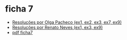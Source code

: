 # ficha 7

- [Resoluções por Olga Pacheco (ex1, ex2, ex3, ex7, ex9)](https://github.com/giventofly/cp1920/blob/master/ficha7/tp1.md)
- [Resoluções por Renato Neves (ex1, ex3, ex9)](https://github.com/giventofly/cp1920/blob/master/ficha7/tp3.md)
- [pdf ficha7](https://github.com/giventofly/cp1920/blob/master/ficha4/cp1920f07.pdf)